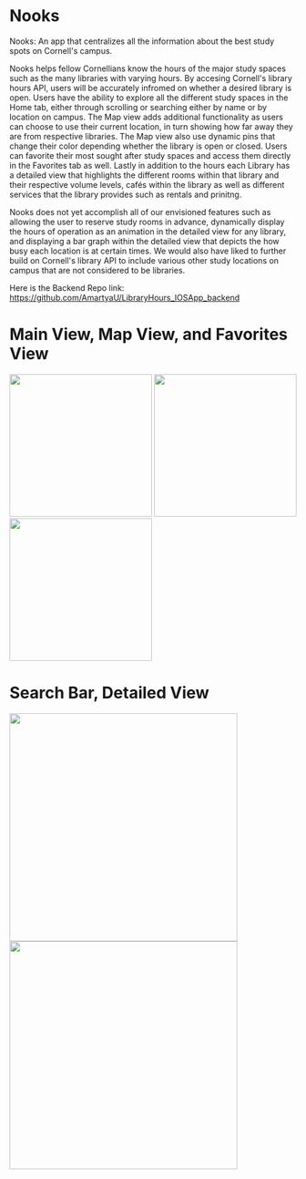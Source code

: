 # Nooks

Nooks: An app that centralizes all the information about the best study spots on Cornell's campus.

Nooks helps fellow Cornellians know the hours of the major study spaces such as the many libraries with varying hours. By accesing Cornell's library hours API, users will be accurately infromed on whether a desired library is open. Users have the ability to explore all the different study spaces in the Home tab, either through scrolling or searching either by name or by location on campus. The Map view adds additional functionality as users can choose to use their current location, in turn showing how far away  they are from respective libraries. The Map view also use dynamic pins that change their color depending whether the library is open or closed. Users can favorite their most sought after study spaces and access them directly in the Favorites tab as well. Lastly in addition to the hours each Library has a detailed view that highlights the different rooms within that library and their respective volume levels, cafés within the library as well as different services that the library provides such as rentals and prinitng.

Nooks does not yet accomplish all of our envisioned features such as allowing the user to reserve study rooms in advance, dynamically display the hours of operation as an animation in the detailed view for any library, and displaying a bar graph within the detailed view that depicts the how busy each location is at certain times. We would also have liked to further build on Cornell's library API to include various other study locations on campus that are not considered to be libraries. 

Here is the Backend Repo link: https://github.com/AmartyaU/LibraryHours_IOSApp_backend

# Main View, Map View, and Favorites View

<img src= "https://github.com/mjs698/library-hours-hack-challenge/blob/master/Screenshots/Home.png" width = "250"> <img src= "https://github.com/mjs698/library-hours-hack-challenge/blob/master/Screenshots/Map.png" width= "250"> <img src= "https://github.com/mjs698/library-hours-hack-challenge/blob/master/Screenshots/Favorites.png" width= "250">


# Search Bar, Detailed View
<img src= "https://github.com/mjs698/library-hours-hack-challenge/blob/master/Screenshots/Search.png" width= "400"> <img src= "https://github.com/mjs698/library-hours-hack-challenge/blob/master/Screenshots/fancy.png" width= "400">




